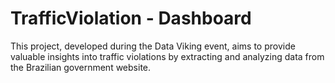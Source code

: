 # TrafficViolation - Dashboard
This project, developed during the Data Viking event, aims to provide valuable insights into traffic violations by extracting and analyzing data from the Brazilian government website.
